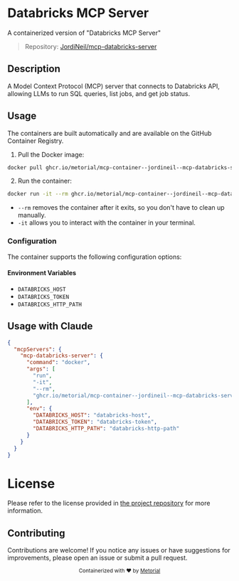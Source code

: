 
# Databricks MCP Server

A containerized version of "Databricks MCP Server"

> Repository: [JordiNeil/mcp-databricks-server](https://github.com/JordiNeil/mcp-databricks-server)

## Description

A Model Context Protocol (MCP) server that connects to Databricks API, allowing LLMs to run SQL queries, list jobs, and get job status.


## Usage

The containers are built automatically and are available on the GitHub Container Registry.

1. Pull the Docker image:

```bash
docker pull ghcr.io/metorial/mcp-container--jordineil--mcp-databricks-server--mcp-databricks-server
```

2. Run the container:

```bash
docker run -it --rm ghcr.io/metorial/mcp-container--jordineil--mcp-databricks-server--mcp-databricks-server 
```

- `--rm` removes the container after it exits, so you don't have to clean up manually.
- `-it` allows you to interact with the container in your terminal.


### Configuration

The container supports the following configuration options:




#### Environment Variables

- `DATABRICKS_HOST`
- `DATABRICKS_TOKEN`
- `DATABRICKS_HTTP_PATH`




## Usage with Claude

```json
{
  "mcpServers": {
    "mcp-databricks-server": {
      "command": "docker",
      "args": [
        "run",
        "-it",
        "--rm",
        "ghcr.io/metorial/mcp-container--jordineil--mcp-databricks-server--mcp-databricks-server"
      ],
      "env": {
        "DATABRICKS_HOST": "databricks-host",
        "DATABRICKS_TOKEN": "databricks-token",
        "DATABRICKS_HTTP_PATH": "databricks-http-path"
      }
    }
  }
}
```

# License

Please refer to the license provided in [the project repository](https://github.com/JordiNeil/mcp-databricks-server) for more information.

## Contributing

Contributions are welcome! If you notice any issues or have suggestions for improvements, please open an issue or submit a pull request.

<div align="center">
  <sub>Containerized with ❤️ by <a href="https://metorial.com">Metorial</a></sub>
</div>
  